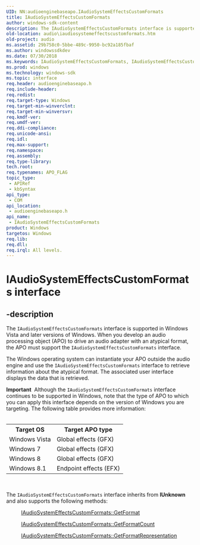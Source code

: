 ```yaml
---
UID: NN:audioenginebaseapo.IAudioSystemEffectsCustomFormats
title: IAudioSystemEffectsCustomFormats
author: windows-sdk-content
description: The IAudioSystemEffectsCustomFormats interface is supported in Windows Vista and later versions of Windows.
old-location: audio\iaudiosystemeffectscustomformats.htm
old-project: audio
ms.assetid: 29b758c0-5bbe-489c-9950-bc92a185fbaf
ms.author: windowssdkdev
ms.date: 07/30/2018
ms.keywords: IAudioSystemEffectsCustomFormats, IAudioSystemEffectsCustomFormats interface [Audio Devices], IAudioSystemEffectsCustomFormats interface [Audio Devices],described, audio.iaudiosystemeffectscustomformats, audio_syseffects_r_c8bb1589-9952-4e31-8153-653c3dd0f174.xml, audioenginebaseapo/IAudioSystemEffectsCustomFormats
ms.prod: windows
ms.technology: windows-sdk
ms.topic: interface
req.header: audioenginebaseapo.h
req.include-header: 
req.redist: 
req.target-type: Windows
req.target-min-winverclnt: 
req.target-min-winversvr: 
req.kmdf-ver: 
req.umdf-ver: 
req.ddi-compliance: 
req.unicode-ansi: 
req.idl: 
req.max-support: 
req.namespace: 
req.assembly: 
req.type-library: 
tech.root: 
req.typenames: APO_FLAG
topic_type:
 - APIRef
 - kbSyntax
api_type:
 - COM
api_location:
 - audioenginebaseapo.h
api_name:
 - IAudioSystemEffectsCustomFormats
product: Windows
targetos: Windows
req.lib: 
req.dll: 
req.irql: All levels.
---
```


# IAudioSystemEffectsCustomFormats interface


## -description


The <code>IAudioSystemEffectsCustomFormats</code> interface is supported in Windows Vista and later versions of Windows. When you develop an audio processing object (APO) to drive an audio adapter with  an atypical format, the APO must support the <code>IAudioSystemEffectsCustomFormats</code> interface.

The Windows operating system can instantiate your APO outside the audio engine and use the <code>IAudioSystemEffectsCustomFormats</code> interface to retrieve information about the atypical format. The associated user interface displays the data that is retrieved.
<div class="alert"><b>Important</b>  Although the <code>IAudioSystemEffectsCustomFormats</code> interface  continues to be supported in Windows, note that the type of APO to which you can apply this interface depends on the version of Windows you are targeting. The following table provides more information:</div><div> </div><table>
<tr>
<th>Target OS</th>
<th>Target APO type</th>
</tr>
<tr>
<td>Windows Vista</td>
<td>Global effects (GFX)</td>
</tr>
<tr>
<td>Windows 7</td>
<td>Global effects (GFX)</td>
</tr>
<tr>
<td>Windows 8</td>
<td>Global effects (GFX)</td>
</tr>
<tr>
<td>Windows 8.1</td>
<td>Endpoint effects (EFX)</td>
</tr>
</table> 

The <code>IAudioSystemEffectsCustomFormats</code> interface inherits from <b>IUnknown</b> and also supports the following methods:
<dl>
<dd>

<a href="https://msdn.microsoft.com/0eab885f-32f7-47d3-b9b1-684eb3d2cd37">IAudioSystemEffectsCustomFormats::GetFormat</a>


</dd>
<dd>

<a href="https://msdn.microsoft.com/70d215e5-e30a-4fbd-b9c3-c988c6bbd941">IAudioSystemEffectsCustomFormats::GetFormatCount</a>


</dd>
<dd>

<a href="https://msdn.microsoft.com/35953b82-8832-4e7b-9186-e336fdc65362">IAudioSystemEffectsCustomFormats::GetFormatRepresentation</a>


</dd>
</dl>
